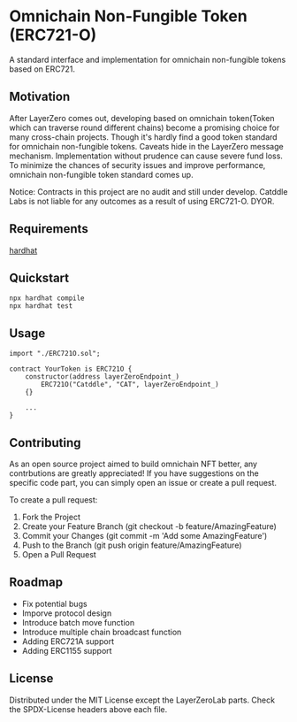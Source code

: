 # Omnichain Non-Fungible Token (ERC721-O)
A standard interface and implementation for omnichain non-fungible tokens based on ERC721.

## Motivation
After LayerZero comes out, developing based on omnichain token(Token which can traverse round different chains) become a promising choice for many cross-chain projects. Though it's hardly find a good token standard for omnichain non-fungible tokens. Caveats hide in the LayerZero message mechanism. Implementation without prudence can cause severe fund loss. To minimize the chances of security issues and improve performance, omnichain non-fungible token standard comes up.

Notice: Contracts in this project are no audit and still under develop. Catddle Labs is not liable for any outcomes as a result of using ERC721-O. DYOR.

## Requirements
[hardhat](https://hardhat.org/tutorial/setting-up-the-environment.html)


## Quickstart

```
npx hardhat compile
npx hardhat test
```

## Usage

```
import "./ERC721O.sol";

contract YourToken is ERC721O {
    constructor(address layerZeroEndpoint_)
        ERC721O("Catddle", "CAT", layerZeroEndpoint_)
    {}

    ...
}
```

## Contributing
As an open source project aimed to build omnichain NFT better, any contrbutions are greatly appreciated!
If you have suggestions on the specific code part, you can simply open an issue or create a pull request.

To create a pull request:

1. Fork the Project
2. Create your Feature Branch (git checkout -b feature/AmazingFeature)
3. Commit your Changes (git commit -m 'Add some AmazingFeature')
4. Push to the Branch (git push origin feature/AmazingFeature)
5. Open a Pull Request

## Roadmap

* Fix potential bugs
* Imporve protocol design
* Introduce batch move function
* Introduce multiple chain broadcast function
* Adding ERC721A support
* Adding ERC1155 support

## License
Distributed under the MIT License except the LayerZeroLab parts. Check the SPDX-License headers above each file.
